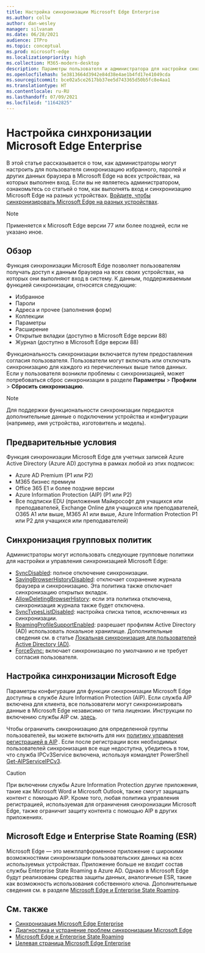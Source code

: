 ```yaml
---
title: Настройка синхронизации Microsoft Edge Enterprise
ms.author: collw
author: dan-wesley
manager: silvanam
ms.date: 06/28/2021
audience: ITPro
ms.topic: conceptual
ms.prod: microsoft-edge
ms.localizationpriority: high
ms.collection: M365-modern-desktop
description: Параметры пользователя и администратора для настройки синхронизации избранного, паролей и других данных браузера в Microsoft Edge.
ms.openlocfilehash: 5e3813664d3942e84d38e4ae1b4fd17e41049cda
ms.sourcegitcommit: bce02a5ce2617bb37ee5d743365d50b5fc8e4aa1
ms.translationtype: HT
ms.contentlocale: ru-RU
ms.lasthandoff: 07/09/2021
ms.locfileid: "11642825"
---
```

# <a name="configure-microsoft-edge-enterprise-sync"></a>Настройка синхронизации Microsoft Edge Enterprise

В этой статье рассказывается о том, как администраторы могут настроить для пользователя синхронизацию избранного, паролей и других данных браузера в Microsoft Edge на всех устройствах, на которых выполнен вход. Если вы не являетесь администратором, ознакомьтесь со статьей о том, как выполнять вход и синхронизацию Microsoft Edge на разных устройствах. [Войдите, чтобы синхронизировать Microsoft Edge на разных устройствах](https://support.microsoft.com/microsoft-edge/sign-in-to-sync-microsoft-edge-across-devices-e6ffa79b-ed52-aa32-47e2-5d5597fe4674).

> [!NOTE]
> Применяется к Microsoft Edge версии 77 или более поздней, если не указано иное.

## <a name="overview"></a>Обзор

Функция синхронизации Microsoft Edge позволяет пользователям получать доступ к данным браузера на всех своих устройствах, на которых они выполняют вход в систему. К данным, поддерживаемым функцией синхронизации, относятся следующие:

- Избранное
- Пароли
- Адреса и прочее (заполнения форм)
- Коллекции
- Параметры
- Расширение
- Открытые вкладки (доступно в Microsoft Edge версии 88)
- Журнал (доступно в Microsoft Edge версии 88)

Функциональность синхронизации включается путем предоставления согласия пользователя. Пользователи могут включать или отключать синхронизацию для каждого из перечисленных выше типов данных. Если у пользователя возникли проблемы с синхронизацией, может потребоваться сброс синхронизации в разделе **Параметры** > **Профили** > **Сбросить синхронизацию**.

> [!NOTE]
> Для поддержки функциональности синхронизации передаются дополнительные данные о подключении устройства и конфигурации (например, имя устройства, изготовитель и модель).

## <a name="prerequisites"></a>Предварительные условия

Функция синхронизации Microsoft Edge для учетных записей Azure Active Directory (Azure AD) доступна в рамках любой из этих подписок:

- Azure AD Premium (P1 или P2)
- M365 бизнес премиум
- Office 365 E1 и более поздние версии
- Azure Information Protection (AIP) (P1 или P2)
- Все подписки EDU (приложения Майкрософт для учащихся или преподавателей, Exchange Online для учащихся или преподавателей, O365 A1 или выше, M365 A1 или выше, Azure Information Protection P1 или P2 для учащихся или преподавателей)

## <a name="sync-group-policies"></a>Синхронизация групповых политик

Администраторы могут использовать следующие групповые политики для настройки и управления синхронизацией Microsoft Edge:

- [SyncDisabled](./microsoft-edge-policies.md#syncdisabled): полное отключение синхронизации.
- [SavingBrowserHistoryDisabled](./microsoft-edge-policies.md#savingbrowserhistorydisabled): отключает сохранение журнала браузера и синхронизацию. Эта политика также отключает синхронизацию открытых вкладок.
- [AllowDeletingBrowserHistory](./microsoft-edge-policies.md#allowdeletingbrowserhistory): если эта политика отключена, синхронизация журнала также будет отключена.
- [SyncTypesListDisabled](./microsoft-edge-policies.md#synctypeslistdisabled): настройка списка типов, исключенных из синхронизации.
- [RoamingProfileSupportEnabled](./microsoft-edge-policies.md#roamingprofilesupportenabled): разрешает профилям Active Directory (AD) использовать локальное хранилище. Дополнительные сведения см. в статье [Локальная синхронизация для пользователей Active Directory (AD)](./microsoft-edge-on-premises-sync.md).
- [ForceSync:](/deployedge/microsoft-edge-policies#forcesync) включает синхронизацию по умолчанию и не требует согласия пользователя.  

## <a name="configure-microsoft-edge-sync"></a>Настройка синхронизации Microsoft Edge

Параметры конфигурации для функции синхронизации Microsoft Edge доступны в службе Azure Information Protection (AIP). Если служба AIP включена для клиента, все пользователи могут синхронизировать данные в Microsoft Edge независимо от типа лицензии. Инструкции по включению службы AIP см. [здесь](/azure/information-protection/activate-office365).

Чтобы ограничить синхронизацию для определенной группы пользователей, вы можете включить для них [политику управления регистрацией в AIP](/powershell/module/aipservice/set-aipserviceonboardingcontrolpolicy?preserve-view=true&view=azureipps) . Если после регистрации всех необходимых пользователей синхронизация все еще недоступна, убедитесь в том, что служба IPCv3Service включена, используя командлет PowerShell [Get-AIPServiceIPCv3](/powershell/module/aipservice/get-aipserviceipcv3?preserve-view=true&view=azureipps).

> [!CAUTION]
> При включении службы Azure Information Protection другие приложения, такие как Microsoft Word и Microsoft Outlook, также смогут защищать контент с помощью AIP. Кроме того, любая политика управления регистрацией, используемая для ограничения синхронизации Microsoft Edge, также ограничит защиту контента с помощью AIP в других приложениях.

## <a name="microsoft-edge-and-enterprise-state-roaming-esr"></a>Microsoft Edge и Enterprise State Roaming (ESR)

Microsoft Edge — это межплатформенное приложение с широкими возможностями синхронизации пользовательских данных на всех используемых устройствах. Приложение больше не входит состав службы Enterprise State Roaming в Azure AD. Однако в Microsoft Edge будут реализованы средства защиты данных, аналогичные ESR, такие как возможность использования собственного ключа. Дополнительные сведения см. в разделе [Microsoft Edge и Enterprise State Roaming](microsoft-edge-enterprise-state-roaming.md).

## <a name="see-also"></a>См. также

- [Синхронизация Microsoft Edge Enterprise](microsoft-edge-enterprise-sync.md)
- [Диагностика и устранение проблем синхронизации Microsoft Edge](microsoft-edge-troubleshoot-enterprise-sync.md)
- [Microsoft Edge и Enterprise State Roaming](microsoft-edge-enterprise-state-roaming.md)
- [Целевая страница Microsoft Edge Enterprise](https://aka.ms/EdgeEnterprise)